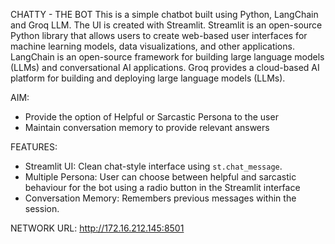 CHATTY - THE BOT
This  is a simple chatbot built using Python, LangChain and Groq LLM. The UI is created with Streamlit. Streamlit is an open-source Python library that allows users to create web-based user interfaces for machine learning models, data visualizations, and other applications.  LangChain is an open-source framework for building large language models (LLMs) and conversational AI applications. Groq provides a cloud-based AI platform for building and deploying large language models (LLMs).

AIM:
- Provide the option of Helpful or Sarcastic Persona to the user 
- Maintain conversation memory to provide relevant answers 

FEATURES:
- Streamlit UI: Clean chat-style interface using `st.chat_message`.
- Multiple Persona: User can choose between helpful and sarcastic behaviour for the bot using a radio button in the Streamlit interface
- Conversation Memory:  Remembers previous messages within the session.

NETWORK URL: http://172.16.212.145:8501

